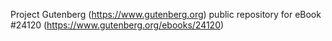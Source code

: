 Project Gutenberg (https://www.gutenberg.org) public repository for eBook #24120 (https://www.gutenberg.org/ebooks/24120)
